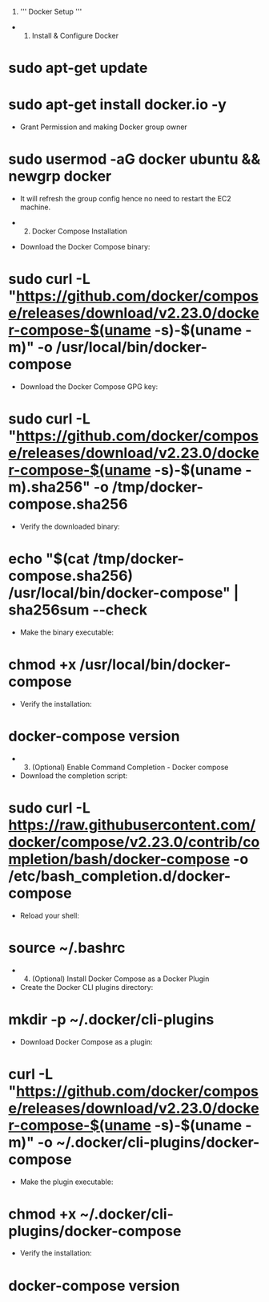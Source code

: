 
1. ''' Docker Setup '''
- 1) Install & Configure Docker
# sudo apt-get update
# sudo apt-get install docker.io -y

- Grant Permission and making Docker group owner
# sudo usermod -aG docker ubuntu && newgrp docker
- It will refresh the group config hence no need to restart the EC2 machine.

- 2) Docker Compose Installation
- Download the Docker Compose binary:
# sudo curl -L "https://github.com/docker/compose/releases/download/v2.23.0/docker-compose-$(uname -s)-$(uname -m)" -o /usr/local/bin/docker-compose

- Download the Docker Compose GPG key:
# sudo curl -L "https://github.com/docker/compose/releases/download/v2.23.0/docker-compose-$(uname -s)-$(uname -m).sha256" -o /tmp/docker-compose.sha256

- Verify the downloaded binary:
# echo "$(cat /tmp/docker-compose.sha256)  /usr/local/bin/docker-compose" | sha256sum --check

- Make the binary executable:
# chmod +x /usr/local/bin/docker-compose

- Verify the installation:
# docker-compose version

- 3) (Optional) Enable Command Completion - Docker compose
- Download the completion script:
# sudo curl -L https://raw.githubusercontent.com/docker/compose/v2.23.0/contrib/completion/bash/docker-compose -o /etc/bash_completion.d/docker-compose

- Reload your shell:
# source ~/.bashrc

- 4) (Optional) Install Docker Compose as a Docker Plugin
- Create the Docker CLI plugins directory:
# mkdir -p ~/.docker/cli-plugins

- Download Docker Compose as a plugin:
# curl -L "https://github.com/docker/compose/releases/download/v2.23.0/docker-compose-$(uname -s)-$(uname -m)" -o ~/.docker/cli-plugins/docker-compose

- Make the plugin executable:
# chmod +x ~/.docker/cli-plugins/docker-compose

- Verify the installation:
# docker-compose version
